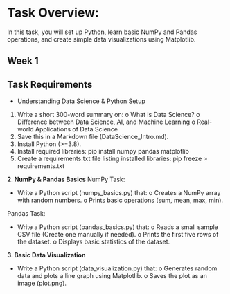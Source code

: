 # Task Overview:
In this task, you will set up Python, learn basic NumPy and Pandas operations, and create simple data visualizations using Matplotlib.

## Week 1
## Task Requirements

- Understanding Data Science &amp; Python Setup
1. Write a short 300-word summary on:
o What is Data Science?
o Difference between Data Science, AI, and Machine Learning
o Real-world Applications of Data Science
2. Save this in a Markdown file (DataScience_Intro.md).
3. Install Python (&gt;=3.8).
4. Install required libraries:
pip install numpy pandas matplotlib
5. Create a requirements.txt file listing installed libraries:
pip freeze &gt; requirements.txt

**2️. NumPy &amp; Pandas Basics**
NumPy Task:
- Write a Python script (numpy_basics.py) that:
o Creates a NumPy array with random numbers.
o Prints basic operations (sum, mean, max, min).

Pandas Task:
- Write a Python script (pandas_basics.py) that:
o Reads a small sample CSV file (Create one manually if needed).
o Prints the first five rows of the dataset.
o Displays basic statistics of the dataset.

**3. Basic Data Visualization**
- Write a Python script (data_visualization.py) that:
o Generates random data and plots a line graph using Matplotlib.
o Saves the plot as an image (plot.png).
